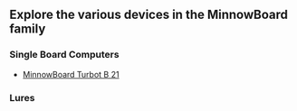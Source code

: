 ## Explore the various devices in the MinnowBoard family

### Single Board Computers

* [MinnowBoard Turbot B 21](board-viewer/minnowboard_turbot_B_41)

### Lures
